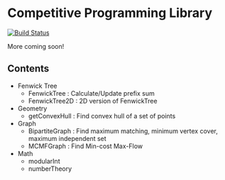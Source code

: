 # Competitive Programming Library

[![Build Status](https://travis-ci.com/exqt/CPLib.svg?token=KEwMuy4A1vEC4DDpHYqf&branch=master)](https://travis-ci.com/exqt/CPLib)

More coming soon!

## Contents
- Fenwick Tree
    - FenwickTree : Calculate/Update prefix sum
    - FenwickTree2D : 2D version of FenwickTree
- Geometry
    - getConvexHull : Find convex hull of a set of points
- Graph
    - BipartiteGraph : Find maximum matching, minimum vertex cover, maximum independent set
    - MCMFGraph : Find Min-cost Max-Flow
- Math
    - modularInt
    - numberTheory
